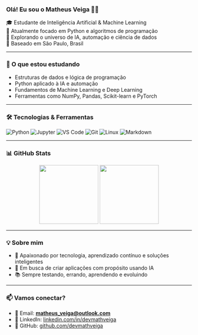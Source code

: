 ### Olá! Eu sou o Matheus Veiga 👨‍💻

🎓 Estudante de Inteligência Artificial & Machine Learning  
🐍 Atualmente focado em Python e algoritmos de programação  
🚀 Explorando o universo de IA, automação e ciência de dados  
📍 Baseado em São Paulo, Brasil  

---

### 🧠 O que estou estudando

- Estruturas de dados e lógica de programação
- Python aplicado à IA e automação
- Fundamentos de Machine Learning e Deep Learning
- Ferramentas como NumPy, Pandas, Scikit-learn e PyTorch

---

### 🛠️ Tecnologias & Ferramentas

![Python](https://img.shields.io/badge/Python-3776AB?style=flat&logo=python&logoColor=white)
![Jupyter](https://img.shields.io/badge/Jupyter-F37626?style=flat&logo=jupyter&logoColor=white)
![VS Code](https://img.shields.io/badge/VS%20Code-007ACC?style=flat&logo=visual-studio-code&logoColor=white)
![Git](https://img.shields.io/badge/Git-F05032?style=flat&logo=git&logoColor=white)
![Linux](https://img.shields.io/badge/Linux-FCC624?style=flat&logo=linux&logoColor=black)
![Markdown](https://img.shields.io/badge/Markdown-000000?style=flat&logo=markdown&logoColor=white)

---

### 📊 GitHub Stats

<div align="center">
  <img height="160" src="https://github-readme-stats.vercel.app/api?username=devmathveiga&show_icons=true&theme=tokyonight&hide_border=true" />
  <img height="160" src="https://github-readme-stats.vercel.app/api/top-langs/?username=devmathveiga&layout=compact&theme=tokyonight&hide_border=true" />
</div>

---

### 💡 Sobre mim

- 🧠 Apaixonado por tecnologia, aprendizado contínuo e soluções inteligentes
- 🤖 Em busca de criar aplicações com propósito usando IA
- 📚 Sempre testando, errando, aprendendo e evoluindo

---

### 📫 Vamos conectar?

- 📧 Email: **matheus_veiga@outlook.com**
- 💼 LinkedIn: [linkedin.com/in/devmathveiga](https://www.linkedin.com/in/matheus-veiga-812b08206/)
- 🔗 GitHub: [github.com/devmathveiga](https://github.com/devmathveiga)
